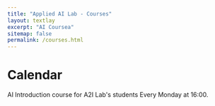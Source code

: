 ```yaml
---
title: "Applied AI Lab - Courses"
layout: textlay
excerpt: "AI Coursea"
sitemap: false
permalink: /courses.html
---
```


# Calendar

AI Introduction course for A2I Lab's students Every Monday at 16:00.

